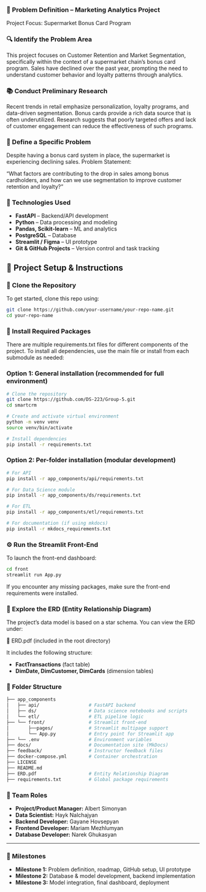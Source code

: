 ### 🧠 Problem Definition – Marketing Analytics Project

Project Focus: Supermarket Bonus Card Program

### 🔍 Identify the Problem Area
This project focuses on Customer Retention and Market Segmentation, specifically within the context of a supermarket chain’s bonus card program. Sales have declined over the past year, prompting the need to understand customer behavior and loyalty patterns through analytics.

### 📚 Conduct Preliminary Research
Recent trends in retail emphasize personalization, loyalty programs, and data-driven segmentation. Bonus cards provide a rich data source that is often underutilized. Research suggests that poorly targeted offers and lack of customer engagement can reduce the effectiveness of such programs.

### 🎯 Define a Specific Problem
Despite having a bonus card system in place, the supermarket is experiencing declining sales.
Problem Statement:

“What factors are contributing to the drop in sales among bonus cardholders, and how can we use segmentation to improve customer retention and loyalty?”

### 🧠 Technologies Used
- **FastAPI** – Backend/API development  
- **Python** – Data processing and modeling  
- **Pandas, Scikit-learn** – ML and analytics  
- **PostgreSQL** – Database  
- **Streamlit / Figma** – UI prototype  
- **Git & GitHub Projects** – Version control and task tracking  

## 🧰 Project Setup & Instructions

### 📁 Clone the Repository

To get started, clone this repo using:

```bash
git clone https://github.com/your-username/your-repo-name.git
cd your-repo-name
```
### 🧪 Install Required Packages
There are multiple requirements.txt files for different components of the project. To install all dependencies, use the main file or install from each submodule as needed:

### Option 1: General installation (recommended for full environment)
```bash
# Clone the repository
git clone https://github.com/DS-223/Group-5.git
cd smartcrm

# Create and activate virtual environment
python -m venv venv
source venv/bin/activate

# Install dependencies
pip install -r requirements.txt
```

### Option 2: Per-folder installation (modular development)
```bash
# For API
pip install -r app_components/api/requirements.txt

# For Data Science module
pip install -r app_components/ds/requirements.txt

# For ETL
pip install -r app_components/etl/requirements.txt

# For documentation (if using mkdocs)
pip install -r mkdocs_requirements.txt
```

### ⚙️ Run the Streamlit Front-End
To launch the front-end dashboard:

```bash
cd front
streamlit run App.py
```
If you encounter any missing packages, make sure the front-end requirements were installed.

### 🧬 Explore the ERD (Entity Relationship Diagram)
The project’s data model is based on a star schema. You can view the ERD under:

📄 ERD.pdf (included in the root directory)

It includes the following structure:

- **FactTransactions** (fact table)
- **DimDate, DimCustomer, DimCards** (dimension tables)

### 📁 Folder Structure

```bash
├── app_components
│   ├── api/                  # FastAPI backend
│   ├── ds/                   # Data science notebooks and scripts
│   └── etl/                  # ETL pipeline logic
├── └── front/                # Streamlit front-end
│       ├──pages/             # Streamlit multipage support
│       └── App.py            # Entry point for Streamlit app
├── └── .env                  # Environment variables
├── docs/                     # Documentation site (MkDocs)
├── feedback/                 # Instructor feedback files
├── docker-compose.yml        # Container orchestration
├── LICENSE
├── README.md
├── ERD.pdf                   # Entity Relationship Diagram
├── requirements.txt          # Global package requirements
```

### 👥 Team Roles

- **Project/Product Manager:** Albert Simonyan
- **Data Scientist:** Hayk Nalchajyan  
- **Backend Developer:** Gayane Hovsepyan  
- **Frontend Developer:** Mariam Mezhlumyan  
- **Database Developer:** Narek Ghukasyan 

---

### 📅 Milestones
- **Milestone 1:** Problem definition, roadmap, GitHub setup, UI prototype  
- **Milestone 2:** Database & model development, backend implementation  
- **Milestone 3:** Model integration, final dashboard, deployment 
